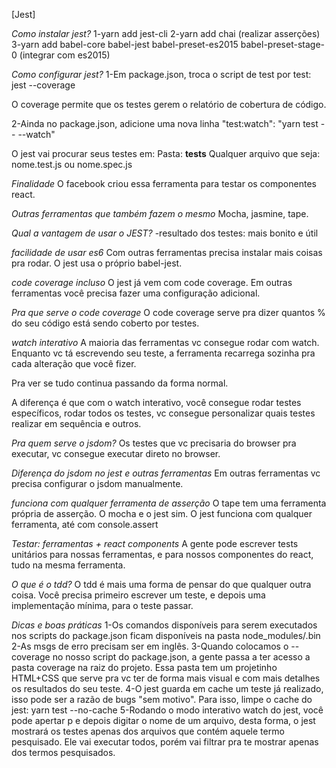 [Jest]

*Como instalar jest?*
1-yarn add jest-cli
2-yarn add chai (realizar asserções)
3-yarn add babel-core babel-jest babel-preset-es2015 babel-preset-stage-0 (integrar com es2015)

*Como configurar jest?*
1-Em package.json, troca o script de test por
test: jest --coverage

O coverage permite que os testes gerem o relatório de cobertura de código.

2-Ainda no package.json, adicione uma nova linha
"test:watch": "yarn test -- --watch"

O jest vai procurar seus testes em:
Pasta: __tests__
Qualquer arquivo que seja: nome.test.js ou nome.spec.js

*Finalidade*
O facebook criou essa ferramenta para testar os componentes react.

*Outras ferramentas que também fazem o mesmo*
Mocha, jasmine, tape.

*Qual a vantagem de usar o JEST?*
-resultado dos testes: mais bonito e útil

*facilidade de usar es6*
Com outras ferramentas precisa instalar mais coisas pra rodar. O jest usa o próprio babel-jest.

*code coverage incluso*
O jest já vem com code coverage. Em outras ferramentas você precisa fazer uma configuração adicional.

*Pra que serve o code coverage*
O code coverage serve pra dizer quantos % do seu código está sendo coberto por testes.

*watch interativo*
A maioria das ferramentas vc consegue rodar com watch. Enquanto vc tá escrevendo seu teste, a ferramenta recarrega sozinha pra cada alteração que você fizer.

Pra ver se tudo continua passando da forma normal.

A diferença é que com o watch interativo, você consegue rodar testes específicos, rodar todos os testes, vc consegue personalizar quais testes realizar em sequência e outros.

*Pra quem serve o jsdom?*
Os testes que vc precisaria do browser pra executar, vc consegue 
executar direto no browser.

*Diferença do jsdom no jest e outras ferramentas*
Em outras ferramentas vc precisa configurar o jsdom manualmente.

*funciona com qualquer ferramenta de asserção*
O tape tem uma ferramenta própria de asserção. O mocha e o jest sim.
O jest funciona com qualquer ferramenta, até com console.assert

*Testar: ferramentas + react components*
A gente pode escrever tests unitários para nossas ferramentas, e para nossos componentes do react, tudo na mesma ferramenta.

*O que é o tdd?*
O tdd é mais uma forma de pensar do que qualquer outra coisa. Você precisa primeiro escrever um teste, e depois uma implementação mínima, para o teste passar.

*Dicas e boas práticas*
1-Os comandos disponíveis para serem executados nos scripts do package.json ficam disponíveis na pasta node_modules/.bin
2-As msgs de erro precisam ser em inglês.
3-Quando colocamos o --coverage no nosso script do package.json, a gente passa a ter acesso a pasta coverage na raiz do projeto.
Essa pasta tem um projetinho HTML+CSS que serve pra vc ter de forma mais visual e com mais detalhes os resultados do seu teste.
4-O jest guarda em cache um teste já realizado, isso pode ser a razão de bugs "sem motivo". Para isso, limpe o cache do jest: yarn test --no-cache
5-Rodando o modo interativo watch do jest, você pode apertar p e depois digitar o nome de um arquivo, desta forma, o jest mostrará os testes apenas dos arquivos que contém aquele termo pesquisado. Ele vai executar todos, porém vai filtrar pra te mostrar apenas dos termos pesquisados.
